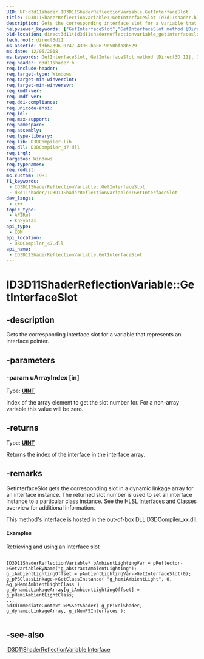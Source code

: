 ```yaml
---
UID: NF:d3d11shader.ID3D11ShaderReflectionVariable.GetInterfaceSlot
title: ID3D11ShaderReflectionVariable::GetInterfaceSlot (d3d11shader.h)
description: Gets the corresponding interface slot for a variable that represents an interface pointer.
helpviewer_keywords: ["GetInterfaceSlot","GetInterfaceSlot method [Direct3D 11]","GetInterfaceSlot method [Direct3D 11]","ID3D11ShaderReflectionVariable interface","ID3D11ShaderReflectionVariable interface [Direct3D 11]","GetInterfaceSlot method","ID3D11ShaderReflectionVariable.GetInterfaceSlot","ID3D11ShaderReflectionVariable::GetInterfaceSlot","b13015c6-721f-9155-57ca-42f52d0e5885","d3d11shader/ID3D11ShaderReflectionVariable::GetInterfaceSlot","direct3d11.id3d11shaderreflectionvariable_getinterfaceslot"]
old-location: direct3d11\id3d11shaderreflectionvariable_getinterfaceslot.htm
tech.root: direct3d11
ms.assetid: f3b62396-0747-4396-ba86-9d50bfa8b529
ms.date: 12/05/2018
ms.keywords: GetInterfaceSlot, GetInterfaceSlot method [Direct3D 11], GetInterfaceSlot method [Direct3D 11],ID3D11ShaderReflectionVariable interface, ID3D11ShaderReflectionVariable interface [Direct3D 11],GetInterfaceSlot method, ID3D11ShaderReflectionVariable.GetInterfaceSlot, ID3D11ShaderReflectionVariable::GetInterfaceSlot, b13015c6-721f-9155-57ca-42f52d0e5885, d3d11shader/ID3D11ShaderReflectionVariable::GetInterfaceSlot, direct3d11.id3d11shaderreflectionvariable_getinterfaceslot
req.header: d3d11shader.h
req.include-header: 
req.target-type: Windows
req.target-min-winverclnt: 
req.target-min-winversvr: 
req.kmdf-ver: 
req.umdf-ver: 
req.ddi-compliance: 
req.unicode-ansi: 
req.idl: 
req.max-support: 
req.namespace: 
req.assembly: 
req.type-library: 
req.lib: D3DCompiler.lib
req.dll: D3DCompiler_47.dll
req.irql: 
targetos: Windows
req.typenames: 
req.redist: 
ms.custom: 19H1
f1_keywords:
 - ID3D11ShaderReflectionVariable::GetInterfaceSlot
 - d3d11shader/ID3D11ShaderReflectionVariable::GetInterfaceSlot
dev_langs:
 - c++
topic_type:
 - APIRef
 - kbSyntax
api_type:
 - COM
api_location:
 - D3DCompiler_47.dll
api_name:
 - ID3D11ShaderReflectionVariable.GetInterfaceSlot
---
```


# ID3D11ShaderReflectionVariable::GetInterfaceSlot


## -description

Gets the corresponding interface slot for a variable that represents an interface pointer.

## -parameters

### -param uArrayIndex [in]

Type: <b><a href="/windows/desktop/WinProg/windows-data-types">UINT</a></b>

Index of the array element to get the slot number for.  For a non-array variable this value will be zero.

## -returns

Type: <b><a href="/windows/desktop/WinProg/windows-data-types">UINT</a></b>

Returns the index of the interface in the interface array.

## -remarks

GetInterfaceSlot gets the corresponding slot in a dynamic linkage array for an interface instance.  The returned slot number is used to set an interface instance to a particular class instance.  See the HLSL <a href="/windows/desktop/direct3dhlsl/overviews-direct3d-11-hlsl-dynamic-linking-class">Interfaces and Classes</a> overview for additional information.

This method's interface is hosted in the out-of-box DLL D3DCompiler_xx.dll.


#### Examples

Retrieving and using an interface slot
          


```

ID3D11ShaderReflectionVariable* pAmbientLightingVar = pReflector->GetVariableByName("g_abstractAmbientLighting");
g_iAmbientLightingOffset = pAmbientLightingVar->GetInterfaceSlot(0);
g_pPSClassLinkage->GetClassInstance( "g_hemiAmbientLight", 0, &g_pHemiAmbientLightClass );
g_dynamicLinkageArray[g_iAmbientLightingOffset] = g_pHemiAmbientLightClass; 
...
pd3dImmediateContext->PSSetShader( g_pPixelShader, g_dynamicLinkageArray, g_iNumPSInterfaces );
      
```


<div class="code"></div>

## -see-also

<a href="/windows/desktop/api/d3d11shader/nn-d3d11shader-id3d11shaderreflectionvariable">ID3D11ShaderReflectionVariable Interface</a>